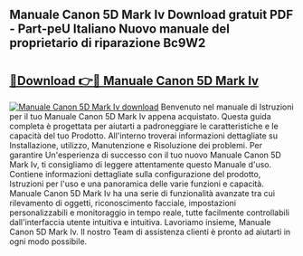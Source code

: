 ## Manuale Canon 5D Mark Iv Download gratuit PDF - Part-peU Italiano Nuovo manuale del proprietario di riparazione Bc9W2

# <h2><a href="http://dfgvs8v.blite.top/?on=Manuale+Canon+5D+Mark+Iv">🔗Download 👉🔴 Manuale Canon 5D Mark Iv</a></h2>

[![Manuale Canon 5D Mark Iv download](https://i.imgur.com/lujVjoI.png)](http://dfgvs8v.blite.top/?on=Manuale+Canon+5D+Mark+Iv)
Benvenuto nel manuale di Istruzioni per il tuo Manuale Canon 5D Mark Iv appena acquistato. Questa guida completa è progettata per aiutarti a padroneggiare le caratteristiche e le capacità del tuo Prodotto. All'interno troverai informazioni dettagliate su Installazione, utilizzo, Manutenzione e Risoluzione dei problemi. Per garantire Un'esperienza di successo con il tuo nuovo Manuale Canon 5D Mark Iv, ti consigliamo di leggere attentamente questo Manuale d'uso. Contiene informazioni dettagliate sulla configurazione del prodotto, Istruzioni per l'uso e una panoramica delle varie funzioni e capacità. Manuale Canon 5D Mark Iv ha una serie di funzionalità avanzate tra cui rilevamento di oggetti, riconoscimento facciale, impostazioni personalizzabili e monitoraggio in tempo reale, tutte facilmente controllabili dall'interfaccia utente intuitiva e intuitiva. Lavoriamo insieme, Manuale Canon 5D Mark Iv. Il nostro Team di assistenza clienti è pronto ad aiutarti in ogni modo possibile.
